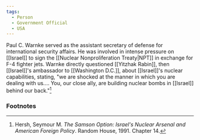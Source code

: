 ```yaml
---
tags:
  - Person
  - Government Official
  - USA
---
```

Paul C. Warnke served as the assistant secretary of defense for international security affairs. He was involved in intense pressure on [[Israel]] to sign the [[Nuclear Nonproliferation Treaty|NPT]] in exchange for F-4 fighter jets. Warnke directly questioned [[Yitzhak Rabin]], then [[Israel]]'s ambassador to [[Washington D.C.]], about [[Israel]]'s nuclear capabilities, stating, "we are shocked at the manner in which you are dealing with us.… You, our close ally, are building nuclear bombs in [[Israel]] behind our back."[^1]

### Footnotes

[^1]: Hersh, Seymour M. *The Samson Option: Israel's Nuclear Arsenal and American Foreign Policy*. Random House, 1991. Chapter 14.